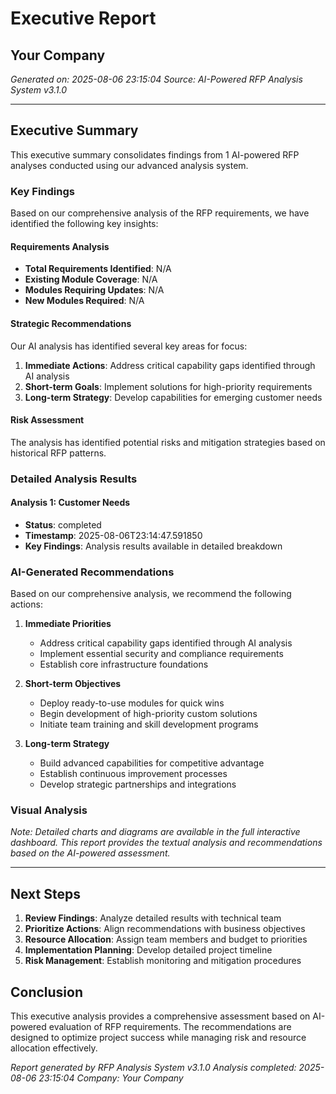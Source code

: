 # Executive Report
## Your Company
*Generated on: 2025-08-06 23:15:04*
*Source: AI-Powered RFP Analysis System v3.1.0*

---

## Executive Summary

This executive summary consolidates findings from 1 AI-powered RFP analyses conducted using our advanced analysis system.

### Key Findings

Based on our comprehensive analysis of the RFP requirements, we have identified the following key insights:

#### Requirements Analysis
- **Total Requirements Identified**: N/A
- **Existing Module Coverage**: N/A
- **Modules Requiring Updates**: N/A
- **New Modules Required**: N/A

#### Strategic Recommendations
Our AI analysis has identified several key areas for focus:

1. **Immediate Actions**: Address critical capability gaps identified through AI analysis
2. **Short-term Goals**: Implement solutions for high-priority requirements  
3. **Long-term Strategy**: Develop capabilities for emerging customer needs

#### Risk Assessment
The analysis has identified potential risks and mitigation strategies based on historical RFP patterns.


### Detailed Analysis Results


#### Analysis 1: Customer Needs
- **Status**: completed
- **Timestamp**: 2025-08-06T23:14:47.591850
- **Key Findings**: Analysis results available in detailed breakdown


### AI-Generated Recommendations

Based on our comprehensive analysis, we recommend the following actions:

1. **Immediate Priorities**
   - Address critical capability gaps identified through AI analysis
   - Implement essential security and compliance requirements
   - Establish core infrastructure foundations

2. **Short-term Objectives** 
   - Deploy ready-to-use modules for quick wins
   - Begin development of high-priority custom solutions
   - Initiate team training and skill development programs

3. **Long-term Strategy**
   - Build advanced capabilities for competitive advantage
   - Establish continuous improvement processes
   - Develop strategic partnerships and integrations


### Visual Analysis

*Note: Detailed charts and diagrams are available in the full interactive dashboard. This report provides the textual analysis and recommendations based on the AI-powered assessment.*


---

## Next Steps

1. **Review Findings**: Analyze detailed results with technical team
2. **Prioritize Actions**: Align recommendations with business objectives
3. **Resource Allocation**: Assign team members and budget to priorities
4. **Implementation Planning**: Develop detailed project timeline
5. **Risk Management**: Establish monitoring and mitigation procedures

## Conclusion

This executive analysis provides a comprehensive assessment based on AI-powered evaluation of RFP requirements. The recommendations are designed to optimize project success while managing risk and resource allocation effectively.

*Report generated by RFP Analysis System v3.1.0*
*Analysis completed: 2025-08-06 23:15:04*
*Company: Your Company*
